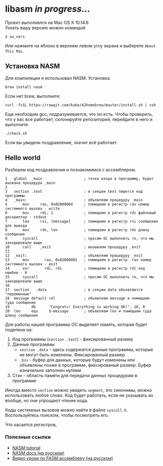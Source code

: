# libasm *in progress...*

Проект выполнялся на Mac OS X 10.14.6 \
Узнать вашу версию можно командой

```
$ sw_vers
```

Или нажмите на яблоко в верхнем левом углу экрана и выберете `About This Mac`.

## Установка NASM

Для компиляции я использовал NASM. Установка:

```
brew install nasm
```

Если нет brew, выполните:

```
curl -fsSL https://rawgit.com/kube/42homebrew/master/install.sh | zsh
```

Еще необходим gcc, подразумевается, что он есть. Чтобы проверить, что у вас все работает, склонируйте репозиторий, перейдите в него и выполните:

```
./check.sh
```

Если вы увидели поздравление, значит всё работает.

## Hello world

Разберем код поздравления и познакомимся с ассемблером.

```
1   global  _main                   ; точка входа в программу, будет вызвана процедура _main
2 
3   section .text                   ; в секции text пишется код программы
4   _main:                          ; объявляем процедуру _main
5       mov     rax, 0x02000004     ; помещаем в регистр rax номер системного вызова - write
6       mov     rdi, 1              ; помещаем в регистр rdi файловый дескриптор - stdout
7       lea     rsi, [message]      ; помещаем в регистр rsi сообщение для вывода
8       mov     rdx, len            ; помещаем в регистр rdx длину сообщения
9       syscall                     ; просим ОС выполнить то, что мы закодировали выше
10      call    _exit               ; вызываем процедуру _exit
11
12  _exit:                          ; объявляем процедуру _exit
13      mov       rax, 0x02000001   ; помещаем в регистр  rax номер системного вызова - exit
14      xor       rdi, rdi          ; помещаем в регистр rdi код ошибки - 0
15      syscall                     ; просим ОС выполнить то, что мы закодировали выше
16
17  section   .data                 ; в секции data объявляются "переменные"
18  message default rel             ; объявляем message и помещаем туда сообщение
19          db      "Congrats! Everything is working OK!", 10, 0
20  len     equ     $-message       ; объявляем len и помещаем туда длину сообщения 
```

Для работы нашей программы ОС выделяет память, которая будет поделена на:

1. Код программы (`section .text`) - фиксированный размер
2. Данные программы
   - `section .data` - здесь содержатся данные программы, которые не могут быть изменены. Фиксированный размер
   - `.bss` - буфер для данных, которые будут изменены или объявлены позже в программе, фиксированый размер. Буфер изначально заполнен нулями
3. Стэк - область памяти для передачи данных процедурам в программе

Иногда вместо `section` можно увидеть `segment`, это синонимы, можно использовать любое слово. Код будет работать,
если не указывать их вообще, но они упрощают чтение кода.

Коды системных вызовов можно найти в файле `syscall.h`. Воспользуйтесь поиском, чтобы посмотреть его.

Что касается регистров,

### Полезные ссылки

- [NASM tutorial](https://cs.lmu.edu/~ray/notes/nasmtutorial/)
- [NASM docs (на русском)](http://www.opennet.ru/docs/RUS/nasm/contents.html)
- [Видео уроки по FASM ассемблеру (на русском)](https://www.youtube.com/playlist?list=PLd-kTafWJCJN6OpkPAKzmqVnyCFUrDLTh)
